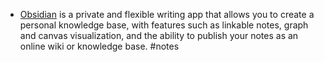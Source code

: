- [Obsidian](https://obsidian.md/) is a private and flexible writing app that allows you to create a personal knowledge base, with features such as linkable notes, graph and canvas visualization, and the ability to publish your notes as an online wiki or knowledge base. #notes